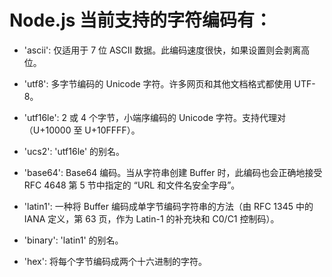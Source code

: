 # Node.js 当前支持的字符编码有：

* 'ascii': 仅适用于 7 位 ASCII 数据。此编码速度很快，如果设置则会剥离高位。

* 'utf8': 多字节编码的 Unicode 字符。许多网页和其他文档格式都使用 UTF-8。

* 'utf16le': 2 或 4 个字节，小端序编码的 Unicode 字符。支持代理对（U+10000 至 U+10FFFF）。

* 'ucs2': 'utf16le' 的别名。

* 'base64': Base64 编码。当从字符串创建 Buffer 时，此编码也会正确地接受 RFC 4648 第 5 节中指定的 “URL 和文件名安全字母”。

* 'latin1': 一种将 Buffer 编码成单字节编码字符串的方法（由 RFC 1345 中的 IANA 定义，第 63 页，作为 Latin-1 的补充块和 C0/C1 控制码）。

* 'binary': 'latin1' 的别名。

* 'hex': 将每个字节编码成两个十六进制的字符。